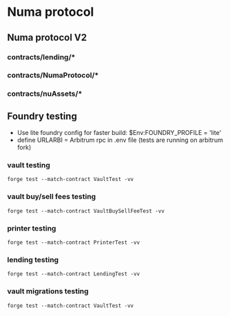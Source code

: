 # Numa protocol

## Numa protocol V2

### contracts/lending/*
### contracts/NumaProtocol/*
### contracts/nuAssets/*

## Foundry testing

- Use lite foundry config for faster build: $Env:FOUNDRY_PROFILE = 'lite'
- define URLARBI = Arbitrum rpc  in .env file (tests are running on arbitrum fork)

### vault testing

```shell
forge test --match-contract VaultTest -vv 
```


### vault buy/sell fees testing

```shell
forge test --match-contract VaultBuySellFeeTest -vv 
```


### printer testing

```shell
forge test --match-contract PrinterTest -vv 
```


### lending testing

```shell
forge test --match-contract LendingTest -vv 
```


### vault migrations testing

```shell
forge test --match-contract VaultTest -vv 
```
